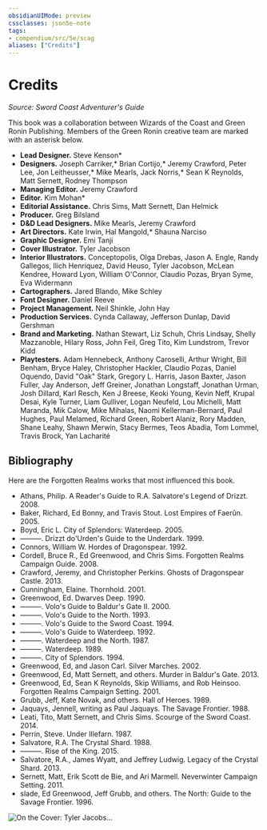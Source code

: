 ```yaml
---
obsidianUIMode: preview
cssclasses: json5e-note
tags:
- compendium/src/5e/scag
aliases: ["Credits"]
---
```

# Credits
*Source: Sword Coast Adventurer's Guide* 

This book was a collaboration between Wizards of the Coast and Green Ronin Publishing. Members of the Green Ronin creative team are marked with an asterisk below.

- **Lead Designer.** Steve Kenson*  
- **Designers.** Joseph Carriker,* Brian Cortijo,* Jeremy Crawford, Peter Lee, Jon Leitheusser,* Mike Mearls, Jack Norris,* Sean K Reynolds, Matt Sernett, Rodney Thompson  
- **Managing Editor.** Jeremy Crawford  
- **Editor.** Kim Mohan*  
- **Editorial Assistance.** Chris Sims, Matt Sernett, Dan Helmick  
- **Producer.** Greg Bilsland  
- **D&D Lead Designers.** Mike Mearls, Jeremy Crawford  
- **Art Directors.** Kate Irwin, Hal Mangold,* Shauna Narciso  
- **Graphic Designer.** Emi Tanji  
- **Cover Illustrator.** Tyler Jacobson  
- **Interior Illustrators.** Conceptopolis, Olga Drebas, Jason A. Engle, Randy Gallegos, Ilich Henriquez, David Heuso, Tyler Jacobson, McLean Kendree, Howard Lyon, William O'Connor, Claudio Pozas, Bryan Syme, Eva Widermann  
- **Cartographers.** Jared Blando, Mike Schley  
- **Font Designer.** Daniel Reeve  
- **Project Management.** Neil Shinkle, John Hay  
- **Production Services.** Cynda Callaway, Jefferson Dunlap, David Gershman  
- **Brand and Marketing.** Nathan Stewart, Liz Schuh, Chris Lindsay, Shelly Mazzanoble, Hilary Ross, John Feil, Greg Tito, Kim Lundstrom, Trevor Kidd  
- **Playtesters.** Adam Hennebeck, Anthony Caroselli, Arthur Wright, Bill Benham, Bryce Haley, Christopher Hackler, Claudio Pozas, Daniel Oquendo, David "Oak" Stark, Gregory L. Harris, Jason Baxter, Jason Fuller, Jay Anderson, Jeff Greiner, Jonathan Longstaff, Jonathan Urman, Josh Dillard, Karl Resch, Ken J Breese, Keoki Young, Kevin Neff, Krupal Desai, Kyle Turner, Liam Gulliver, Logan Neufeld, Lou Michelli, Matt Maranda, Mik Calow, Mike Mihalas, Naomi Kellerman-Bernard, Paul Hughes, Paul Melamed, Richard Green, Robert Alaniz, Rory Madden, Shane Leahy, Shawn Merwin, Stacy Bermes, Teos Abadia, Tom Lommel, Travis Brock, Yan Lacharité  

## Bibliography

Here are the Forgotten Realms works that most influenced this book.

- Athans, Philip. A Reader's Guide to R.A. Salvatore's Legend of Drizzt. 2008.  
- Baker, Richard, Ed Bonny, and Travis Stout. Lost Empires of Faerûn. 2005.  
- Boyd, Eric L. City of Splendors: Waterdeep. 2005.  
- ———. Drizzt do'Urden's Guide to the Underdark. 1999.  
- Connors, William W. Hordes of Dragonspear. 1992.  
- Cordell, Bruce R., Ed Greenwood, and Chris Sims. Forgotten Realms Campaign Guide. 2008.  
- Crawford, Jeremy, and Christopher Perkins. Ghosts of Dragonspear Castle. 2013.  
- Cunningham, Elaine. Thornhold. 2001.  
- Greenwood, Ed. Dwarves Deep. 1990.  
- ———. Volo's Guide to Baldur's Gate II. 2000.  
- ———. Volo's Guide to the North. 1993.  
- ———. Volo's Guide to the Sword Coast. 1994.  
- ———. Volo's Guide to Waterdeep. 1992.  
- ———. Waterdeep and the North. 1987.  
- ———. Waterdeep. 1989.  
- ———. City of Splendors. 1994.  
- Greenwood, Ed, and Jason Carl. Silver Marches. 2002.  
- Greenwood, Ed, Matt Sernett, and others. Murder in Baldur's Gate. 2013.  
- Greenwood, Ed, Sean K Reynolds, Skip Williams, and Rob Heinsoo. Forgotten Realms Campaign Setting. 2001.  
- Grubb, Jeff, Kate Novak, and others. Hall of Heroes. 1989.  
- Jaquays, Jennell, writing as Paul Jaquays. The Savage Frontier. 1988.  
- Leati, Tito, Matt Sernett, and Chris Sims. Scourge of the Sword Coast. 2014.  
- Perrin, Steve. Under Illefarn. 1987.  
- Salvatore, R.A. The Crystal Shard. 1988.  
- ———. Rise of the King. 2015.  
- Salvatore, R.A., James Wyatt, and Jeffrey Ludwig. Legacy of the Crystal Shard. 2013.  
- Sernett, Matt, Erik Scott de Bie, and Ari Marmell. Neverwinter Campaign Setting. 2011.  
- slade, Ed Greenwood, Jeff Grubb, and others. The North: Guide to the Savage Frontier. 1996.  

![On the Cover: Tyler Jacobs...](/3-Mechanics/CLI/books/sword-coast-adventurers-guide/img/scagcover.webp#center "On the Cover: Tyler Jacobson illustrates this band of adventurers as they engage in aggressive negotiations with a fierce delegation of orcs. Featured (left to right): Skip Brickard, a halfling fighter with an orc-sized chip on his shoulder; Illydia Maethellyn, an aged moon elf cleric of Sehanine Moonbow; Hitch, a brash rogue whose shady past ties him to the Zhentarim; Makos, a tiefling warlock hell-bent on revenge against his infernal father; and Nayeli Goldflower, a powerful human paladin driven by an oath of vengeance.")